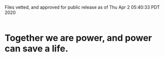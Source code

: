 Files vetted, and approved for public release as of Thu Apr  2 05:40:33 PDT 2020<br><br><h1>Together we are power, and power can save a life.</h1>
